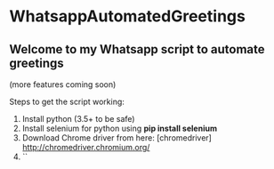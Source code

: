 # WhatsappAutomatedGreetings
## Welcome to my Whatsapp script to automate greetings 
(more features coming soon)

Steps to get the script working:
1. Install python (3.5+ to be safe)
2. Install selenium for python using **pip install selenium**
3. Download Chrome driver from here: [chromedriver] http://chromedriver.chromium.org/
4. ``
